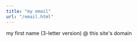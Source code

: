 ```yaml
---
title: "my email"
url: "/email.html"
---
```


my first name (3-letter version) @ this site's domain
